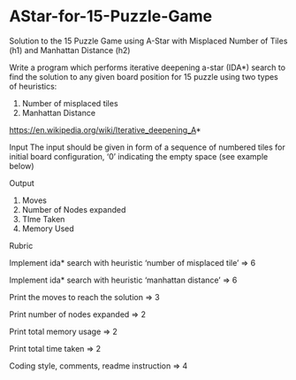 # AStar-for-15-Puzzle-Game
Solution to the 15 Puzzle Game using A-Star with Misplaced Number of Tiles (h1) and Manhattan Distance (h2)

Write a program which performs iterative deepening a-star (IDA*) search to find the
solution to any given board position for 15 puzzle using two types of heuristics:
1. Number of misplaced tiles
2. Manhattan Distance

https://en.wikipedia.org/wiki/Iterative_deepening_A*

Input
The input should be given in form of a sequence of numbered tiles for initial board configuration,
‘0’ indicating the empty space (see example below)

Output
1. Moves
2. Number of Nodes expanded
3. TIme Taken
4. Memory Used

Rubric

Implement ida* search with heuristic ‘number of misplaced tile’ => 6

Implement ida* search with heuristic ‘manhattan distance’ => 6

Print the moves to reach the solution => 3

Print number of nodes expanded => 2

Print total memory usage => 2

Print total time taken => 2

Coding style, comments, readme instruction => 4
